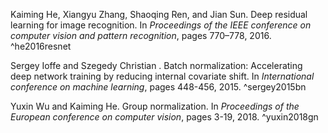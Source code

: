 Kaiming He, Xiangyu Zhang, Shaoqing Ren, and Jian Sun. Deep residual learning for image recognition. In *Proceedings of the IEEE conference on computer vision and pattern recognition*, pages 770–778, 2016. ^he2016resnet

Sergey Ioffe and Szegedy Christian . Batch normalization: Accelerating deep network training by reducing internal covariate shift. In *International conference on machine learning*, pages 448-456, 2015. ^sergey2015bn

Yuxin Wu and Kaiming He. Group normalization. In *Proceedings of the European conference on computer vision*, pages 3-19, 2018. ^yuxin2018gn